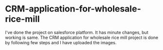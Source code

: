 # CRM-application-for-wholesale-rice-mill
I've done the project on salesforce platform. It has minute changes, but working is same.
The CRM application for wholesale rice mill project is done by following few steps and I have uploaded the images.
